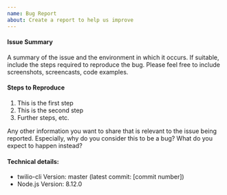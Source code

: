 ```yaml
---
name: Bug Report
about: Create a report to help us improve
---
```

#### Issue Summary

A summary of the issue and the environment in which it occurs. If suitable, include the steps required to reproduce the bug. Please feel free to include screenshots, screencasts, code examples.


#### Steps to Reproduce

1. This is the first step
2. This is the second step
3. Further steps, etc.

Any other information you want to share that is relevant to the issue being reported. Especially, why do you consider this to be a bug? What do you expect to happen instead?

#### Technical details:

* twilio-cli Version: master (latest commit: [commit number])
* Node.js Version: 8.12.0